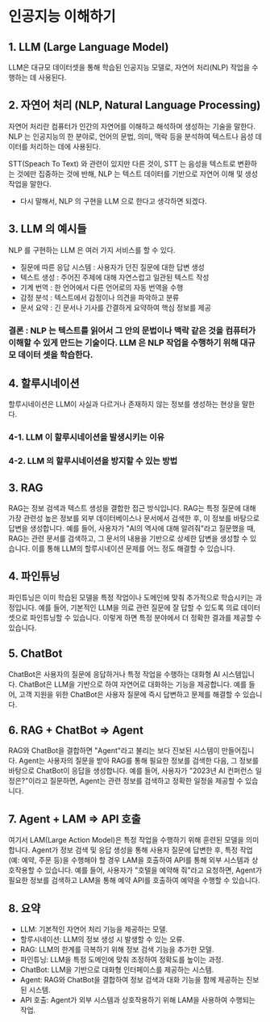 # 인공지능 이해하기

## 1. LLM (Large Language Model)
LLM은 대규모 데이터셋을 통해 학습된 인공지능 모델로, 자연어 처리(NLP) 작업을 수행하는 데 사용된다.

## 2. 자연어 처리 (NLP, Natural Language Processing)
자연어 처리란 컴퓨터가 인간의 자연어를 이해하고 해석하며 생성하는 기술을 말한다. NLP 는 인공지능의 한 분야로, 언어의 문법, 의미, 맥락 등을 분석하여 텍스트나 음성 데이터를 처리하는 데에 사용된다.

STT(Speach To Text) 와 관련이 있지만 다른 것이, STT 는 음성을 텍스트로 변환하는 것에만 집중하는 것에 반해, NLP 는 텍스트 데이터를 기반으로 자연어 이해 및 생성 작업을 말한다.

* 다시 말해서, NLP 의 구현을 LLM 으로 한다고 생각하면 되겠다.

## 3. LLM 의 예시들
NLP 를 구현하는 LLM 은 여러 가지 서비스를 할 수 있다.
- 질문에 따른 응답 시스템 : 사용자가 던진 질문에 대한 답변 생성
- 텍스트 생성 : 주어진 주제에 대해 자연스럽고 일관된 텍스트 작성
- 기계 번역 : 한 언어에서 다른 언어로의 자동 번역을 수행
- 감정 분석 : 텍스트에서 감정이나 의견을 파악하고 분류
- 문서 요약 : 긴 문서나 기사를 간결하게 요약하여 핵심 정보를 제공

### 결론 : NLP 는 텍스트를 읽어서 그 안의 문법이나 맥락 같은 것을 컴퓨터가 이해할 수 있게 만드는 기술이다. LLM 은 NLP 작업을 수행하기 위해 대규모 데이터 셋을 학습한다.

## 4. 할루시네이션
할루시네이션은 LLM이 사실과 다르거나 존재하지 않는 정보를 생성하는 현상을 말한다.

### 4-1. LLM 이 할루시네이션을 발생시키는 이유

### 4-2. LLM 의 할루시네이션을 방지할 수 있는 방법

## 3. RAG
RAG는 정보 검색과 텍스트 생성을 결합한 접근 방식입니다. RAG는 특정 질문에 대해 가장 관련성 높은 정보를 외부 데이터베이스나 문서에서 검색한 후, 이 정보를 바탕으로 답변을 생성합니다. 예를 들어, 사용자가 "AI의 역사에 대해 알려줘"라고 질문했을 때, RAG는 관련 문서를 검색하고, 그 문서의 내용을 기반으로 상세한 답변을 생성할 수 있습니다. 이를 통해 LLM의 할루시네이션 문제를 어느 정도 해결할 수 있습니다.

## 4. 파인튜닝
파인튜닝은 이미 학습된 모델을 특정 작업이나 도메인에 맞춰 추가적으로 학습시키는 과정입니다. 예를 들어, 기본적인 LLM을 의료 관련 질문에 잘 답할 수 있도록 의료 데이터셋으로 파인튜닝할 수 있습니다. 이렇게 하면 특정 분야에서 더 정확한 결과를 제공할 수 있습니다.

## 5. ChatBot
ChatBot은 사용자의 질문에 응답하거나 특정 작업을 수행하는 대화형 AI 시스템입니다. ChatBot은 LLM을 기반으로 하여 자연어로 대화하는 기능을 제공합니다. 예를 들어, 고객 지원을 위한 ChatBot은 사용자 질문에 즉시 답변하고 문제를 해결할 수 있습니다.

## 6. RAG + ChatBot => Agent
RAG와 ChatBot을 결합하면 "Agent"라고 불리는 보다 진보된 시스템이 만들어집니다. Agent는 사용자의 질문을 받아 RAG를 통해 필요한 정보를 검색한 다음, 그 정보를 바탕으로 ChatBot이 응답을 생성합니다. 예를 들어, 사용자가 "2023년 AI 컨퍼런스 일정은?"이라고 질문하면, Agent는 관련 정보를 검색하고 정확한 일정을 제공할 수 있습니다.

## 7. Agent + LAM => API 호출
여기서 LAM(Large Action Model)은 특정 작업을 수행하기 위해 훈련된 모델을 의미합니다. Agent가 정보 검색 및 응답 생성을 통해 사용자 질문에 답변한 후, 특정 작업(예: 예약, 주문 등)을 수행해야 할 경우 LAM을 호출하여 API를 통해 외부 시스템과 상호작용할 수 있습니다. 예를 들어, 사용자가 "호텔을 예약해 줘"라고 요청하면, Agent가 필요한 정보를 검색하고 LAM을 통해 예약 API를 호출하여 예약을 수행할 수 있습니다.

## 8. 요약
- LLM: 기본적인 자연어 처리 기능을 제공하는 모델.
- 할루시네이션: LLM의 정보 생성 시 발생할 수 있는 오류.
- RAG: LLM의 한계를 극복하기 위해 정보 검색 기능을 추가한 모델.
- 파인튜닝: LLM을 특정 도메인에 맞춰 조정하여 정확도를 높이는 과정.
- ChatBot: LLM을 기반으로 대화형 인터페이스를 제공하는 시스템.
- Agent: RAG와 ChatBot을 결합하여 정보 검색과 대화 기능을 함께 제공하는 진보된 시스템.
- API 호출: Agent가 외부 시스템과 상호작용하기 위해 LAM을 사용하여 수행되는 작업.
